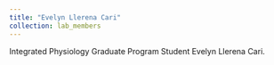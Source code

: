 ```yaml
---
title: "Evelyn Llerena Cari"
collection: lab_members
---
```


Integrated Physiology Graduate Program Student Evelyn Llerena Cari.


<!---
---
title: "Evelyn Llerena Cari"
excerpt: "Evelyn Llerena Cari <br/><img src='/images/Peter_Ka_Sam_Lab_Photo.png'
style='width:500px;height:628px;'>"
collection: lab_members
---
--->
